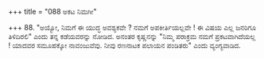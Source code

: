 +++
title = "088 ಅಕಟ ನಿಮಗೀ"

+++
88. "ಅಯ್ಯೋ, ನಿಮಗೆ ಈ ಯುದ್ಧ ಅವಶ್ಯಕವೇ ? ನಮಗೆ ಅಪಕೀರ್ತಿಯಲ್ಲವೇ ! ಈ ವಿಷಯ ಎಲ್ಲ ಜನರಿಗೂ ತಿಳಿದಿರಲಿ" ಎಂದು ತನ್ನ ಕಡೆಯವರನ್ನು ನೋಡಿದ. ಅನಂತರ ಕೃಷ್ಣನನ್ನು "ನಿಮ್ಮ ಪರಾಕ್ರಮ ನಮಗೆ ಪ್ರಕಟವಾಗಿದೆಯಲ್ಲ ! ಯಾದವರ ಸಮೂಹಕ್ಕೋ ನಾವಂಜುವೆವು. ನೀವು ರಣನಾಟಕ ಪಲಾಯನ ಪಂಡಿತರು" ಎಂದು ವ್ಯಂಗ್ಯವಾಡಿದ.